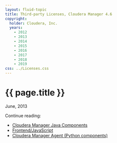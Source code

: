```yaml
---
layout: fluid-topic
title: Third-party Licenses, Cloudera Manager 4.6
copyright:
  holder: Cloudera, Inc.
  years:
    - 2012
    - 2013
    - 2014
    - 2015
    - 2016
    - 2017
    - 2018
    - 2019
css: ../Licenses.css
---
```

# {{ page.title }}

June, 2013

Continue reading:

* [Cloudera Manager Java Components](ctpl_topic_4_2.html)
* [Frontend/JavaScript](ctpl_topic_4_3.html)
* [Cloudera Manager Agent (Python components)](ctpl_topic_4_4.html)
